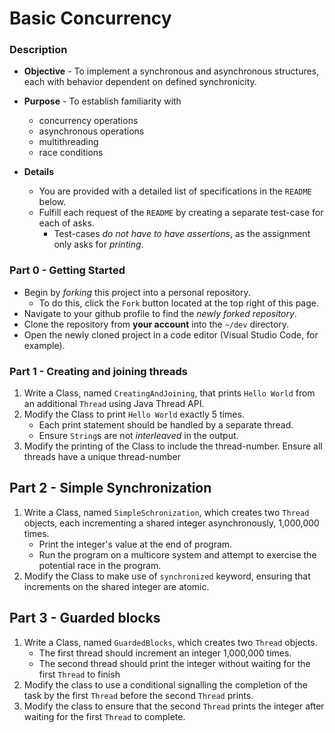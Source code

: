# Basic Concurrency


### Description
* **Objective** - To implement a synchronous and asynchronous structures, each with behavior dependent on defined synchronicity.
* **Purpose** - To establish familiarity with
    * concurrency operations
    * asynchronous operations
    * multithreading
    * race conditions

* **Details**
    * You are provided with a detailed list of specifications in the `README` below.
    * Fulfill each request of the `README` by creating a separate test-case for each of asks.
        * Test-cases _do not have to have assertions_, as the assignment only asks for _printing_.
    

    


### Part 0 - Getting Started
* Begin by _forking_ this project into a personal repository.
   * To do this, click the `Fork` button located at the top right of this page.
* Navigate to your github profile to find the _newly forked repository_.
* Clone the repository from **your account** into the `~/dev` directory.
* Open the newly cloned project in a code editor (Visual Studio Code, for example).




### Part 1 - Creating and joining threads
1. Write a Class, named `CreatingAndJoining`, that prints `Hello World` from an additional `Thread` using Java Thread API.
2. Modify the Class to print `Hello World` exactly 5 times.
    * Each print statement should be handled by a separate thread.
    * Ensure `String`s are not _interleaved_ in the output.
3. Modify the printing of the Class to include the thread-number. Ensure all threads have a unique thread-number


## Part 2 - Simple Synchronization
1. Write a Class, named `SimpleSchronization`, which creates two `Thread` objects, each incrementing a shared integer asynchronously, 1,000,000 times.
    * Print the integer's value at the end of program.
    * Run the program on a multicore system and attempt to exercise the potential race in the program.  
2. Modify the Class to make use of `synchronized` keyword, ensuring that increments on the shared integer are atomic.


## Part 3 - Guarded blocks
1. Write a Class, named `GuardedBlocks`, which creates two `Thread` objects.
    * The first thread should increment an integer 1,000,000 times.
    * The second thread should print the integer without waiting for the first `Thread` to finish
2. Modify the class to use a conditional signalling the completion of the task by the first `Thread` before the second `Thread` prints.
3. Modify the class to ensure that the second `Thread` prints the integer after waiting for the first `Thread` to complete.